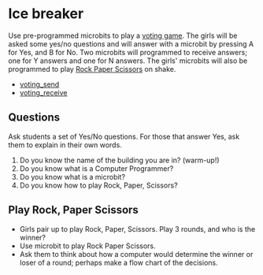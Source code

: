 # Ice breaker

Use pre-programmed microbits to play a [voting game](https://makecode.microbit.org/projects/voting-machine). The girls will be asked some yes/no questions and will answer with a microbit by pressing A for Yes, and B for No. Two microbits will programmed to receive answers; one for Y answers and one for N answers. The girls' microbits will also be programmed to play [Rock Paper Scissors](https://makecode.microbit.org/projects/rock-paper-scissors) on shake.

* [voting_send](js\voting_send_with_rps.js)
* [voting_receive](js\voting_receive.js)

## Questions

Ask students a set of Yes/No questions. For those that answer Yes, ask them to explain in their own words.

1. Do you know the name of the building you are in?  (warm-up!)
1. Do you know what is a Computer Programmer?
1. Do you know what is a microbit?
1. Do you know how to play Rock, Paper, Scissors?

## Play Rock, Paper Scissors

* Girls pair up to play Rock, Paper, Scissors. Play 3 rounds, and who is the winner?
* Use microbit to play Rock Paper Scissors.
* Ask them to think about how a computer would determine the winner or loser of a round; perhaps make a flow chart of the decisions.
